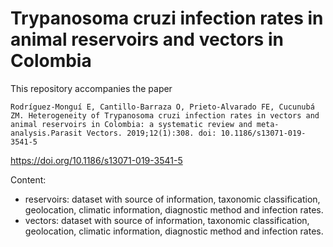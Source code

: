 # Trypanosoma cruzi infection rates in animal reservoirs and vectors in Colombia

This repository accompanies the paper 

`Rodríguez-Monguí E, Cantillo-Barraza O, Prieto-Alvarado FE, Cucunubá ZM. Heterogeneity of Trypanosoma cruzi infection rates in vectors and animal reservoirs in Colombia: a systematic review and meta-analysis.Parasit Vectors. 2019;12(1):308. doi: 10.1186/s13071-019-3541-5`

https://doi.org/10.1186/s13071-019-3541-5

Content:
- reservoirs: dataset with source of information, taxonomic classification, geolocation, climatic information, diagnostic method and infection rates.
- vectors:    dataset with source of information, taxonomic classification, geolocation, climatic information, diagnostic method and infection rates.


